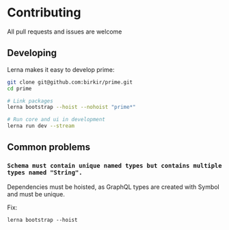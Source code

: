 # Contributing

All pull requests and issues are welcome

## Developing

Lerna makes it easy to develop prime:

```bash
git clone git@github.com:birkir/prime.git
cd prime

# Link packages
lerna bootstrap --hoist --nohoist "prime*"

# Run core and ui in development
lerna run dev --stream
```

## Common problems

### `Schema must contain unique named types but contains multiple types named "String".`

Dependencies must be hoisted, as GraphQL types are created with Symbol and must be unique.

Fix:
```
lerna bootstrap --hoist
```
